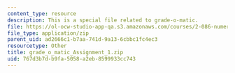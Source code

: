 ```yaml
---
content_type: resource
description: This is a special file related to grade-o-matic.
file: https://ol-ocw-studio-app-qa.s3.amazonaws.com/courses/2-086-numerical-computation-for-mechanical-engineers-spring-2013/767d3b7db9fa5058a2eb8599933cc743_grade_o_matic_Assignment_1.zip
file_type: application/zip
parent_uid: ad2666c1-b7aa-741d-9a13-6cbbc1fc4ec3
resourcetype: Other
title: grade_o_matic_Assignment_1.zip
uid: 767d3b7d-b9fa-5058-a2eb-8599933cc743
---
```

